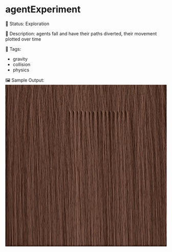 # agentExperiment

🧪 Status: Exploration

📎 Description: agents fall and have their paths diverted, their movement plotted over time 

🎨 Tags: 
- gravity
- collision
- physics

🖼️ Sample Output:  
<img src="mySketch1658780908866.webp" alt="agentExperiment Sample Output" width="800" />
